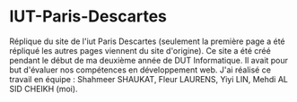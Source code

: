 # IUT-Paris-Descartes
Réplique du site de l'iut Paris Descartes (seulement la première page a été répliqué les autres pages viennent du site d'origine).
Ce site a été créé pendant le début de ma deuxième année de DUT Informatique. Il avait pour but d'évaluer nos compétences en développement web.
J'ai réalisé ce travail en équipe : Shahmeer SHAUKAT, Fleur LAURENS, Yiyi LIN, Mehdi AL SID CHEIKH (moi).
